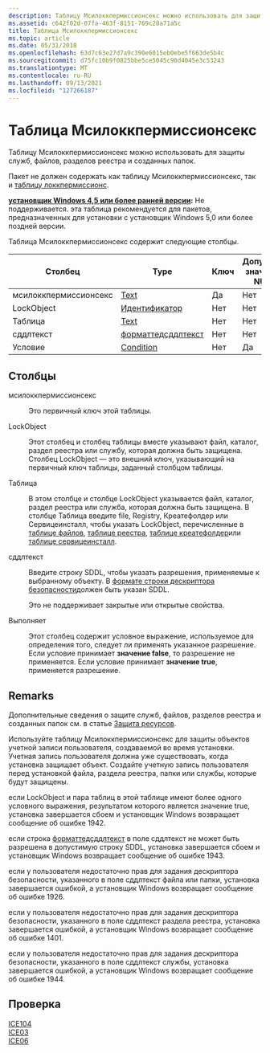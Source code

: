 ```yaml
---
description: Таблицу Мсилоккпермиссионсекс можно использовать для защиты служб, файлов, разделов реестра и созданных папок.
ms.assetid: c642f02d-07fa-463f-8151-769c28a71a5c
title: Таблица Мсилоккпермиссионсекс
ms.topic: article
ms.date: 05/31/2018
ms.openlocfilehash: 63d7c63e27d7a9c390e6015eb0ebe5f663de5b4c
ms.sourcegitcommit: d75fc10b9f0825bbe5ce5045c90d4045e3c53243
ms.translationtype: MT
ms.contentlocale: ru-RU
ms.lasthandoff: 09/13/2021
ms.locfileid: "127266187"
---
```

# <a name="msilockpermissionsex-table"></a>Таблица Мсилоккпермиссионсекс

Таблицу Мсилоккпермиссионсекс можно использовать для защиты служб, файлов, разделов реестра и созданных папок.

Пакет не должен содержать как таблицу Мсилоккпермиссионсекс, так и [таблицу локкпермиссионс](lockpermissions-table.md).

**[установщик Windows 4,5 или более ранней версии](not-supported-in-windows-installer-4-5.md):** Не поддерживается. эта таблица рекомендуется для пакетов, предназначенных для установки с установщик Windows 5,0 или более поздней версии.

Таблица Мсилоккпермиссионсекс содержит следующие столбцы.



| Столбец               | Type                                       | Ключ | Допускает значения NULL |
|----------------------|--------------------------------------------|-----|----------|
| мсилоккпермиссионсекс | [Text](text.md)                           | Да   | Нет        |
| LockObject           | [Идентификатор](identifier.md)               | Нет   | Нет        |
| Таблица                | [Text](text.md)                           | Нет   | Нет        |
| сддлтекст             | [форматтедсддлтекст](formattedsddltext.md) | Нет   | Нет        |
| Условие            | [Condition](condition.md)                 | Нет   | Да        |



 

## <a name="columns"></a>Столбцы

<dl> <dt>

<span id="MsiLockPermissionsEx"></span><span id="msilockpermissionsex"></span><span id="MSILOCKPERMISSIONSEX"></span>мсилоккпермиссионсекс
</dt> <dd>

Это первичный ключ этой таблицы.

</dd> <dt>

<span id="LockObject"></span><span id="lockobject"></span><span id="LOCKOBJECT"></span>LockObject
</dt> <dd>

Этот столбец и столбец таблицы вместе указывают файл, каталог, раздел реестра или службу, которая должна быть защищена. Столбец LockObject — это внешний ключ, указывающий на первичный ключ таблицы, заданный столбцом таблицы.

</dd> <dt>

<span id="Table"></span><span id="table"></span><span id="TABLE"></span>Таблица
</dt> <dd>

В этом столбце и столбце LockObject указывается файл, каталог, раздел реестра или служба, которая должна быть защищена. В столбце Таблица введите file, Registry, Креатефолдер или Сервицеинсталл, чтобы указать LockObject, перечисленные в [таблице файлов](file-table.md), [таблице реестра](registry-table.md), [таблице креатефолдер](createfolder-table.md)или [таблице сервицеинсталл](serviceinstall-table.md).

</dd> <dt>

<span id="SDDLText"></span><span id="sddltext"></span><span id="SDDLTEXT"></span>сддлтекст
</dt> <dd>

Введите строку SDDL, чтобы указать разрешения, применяемые к выбранному объекту. В [формате строки дескриптора безопасности](../secauthz/security-descriptor-string-format.md)должен быть указан SDDL.

Это не поддерживает закрытые или открытые свойства.

</dd> <dt>

<span id="Condition"></span><span id="condition"></span><span id="CONDITION"></span>Выполняет
</dt> <dd>

Этот столбец содержит условное выражение, используемое для определения того, следует ли применять указанное разрешение. Если условие принимает **значение false**, то разрешение не применяется. Если условие принимает **значение true**, применяется разрешение.

</dd> </dl>

## <a name="remarks"></a>Remarks

Дополнительные сведения о защите служб, файлов, разделов реестра и созданных папок см. в статье [Защита ресурсов](securing-resources-.md).

Используйте таблицу Мсилоккпермиссионсекс для защиты объектов учетной записи пользователя, создаваемой во время установки. Учетная запись пользователя должна уже существовать, когда установка защищает объект. Создайте учетную запись пользователя перед установкой файла, раздела реестра, папки или службы, которые будут защищены.

если LockObject и пара таблиц в этой таблице имеют более одного условного выражения, результатом которого является значение true, установка завершается сбоем и установщик Windows возвращает сообщение об ошибке 1942.

если строка [форматтедсддлтекст](formattedsddltext.md) в поле сддлтекст не может быть разрешена в допустимую строку SDDL, установка завершается сбоем и установщик Windows возвращает сообщение об ошибке 1943.

если у пользователя недостаточно прав для задания дескриптора безопасности, указанного в поле сддлтекст файла или папки, установка завершается ошибкой, а установщик Windows возвращает сообщение об ошибке 1926.

если у пользователя недостаточно прав для задания дескриптора безопасности, указанного в поле сддлтекст раздела реестра, установка завершается ошибкой, а установщик Windows возвращает сообщение об ошибке 1401.

если у пользователя недостаточно прав для задания дескриптора безопасности, указанного в поле сддлтекст службы, установка завершается ошибкой, а установщик Windows возвращает сообщение об ошибке 1944.

## <a name="validation"></a>Проверка

<dl>

[ICE104](ice-104.md)  
[ICE03](ice03.md)  
[ICE06](ice06.md)  
</dl>

 

 
